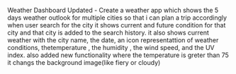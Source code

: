  Weather Dashboard Updated - 
Create a weather app which shows the 5 days weather outlook for multiple cities so that i can plan a trip accordingly
when user search for the city it shows  current and future condition for that city and that city is added to the search history.
it also shows current weather with the city name, the date, an icon representattion of weather conditions, thetemperature , the humidity , the wind speed, and the UV index.
also added new functionality where the temperature is greter than 75 it changs the background image(like fiery or cloudy)
